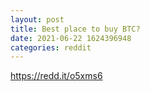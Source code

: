 ```yaml
--- 
layout: post 
title: Best place to buy BTC? 
date: 2021-06-22 1624396948 
categories: reddit 
--- 
```

https://redd.it/o5xms6